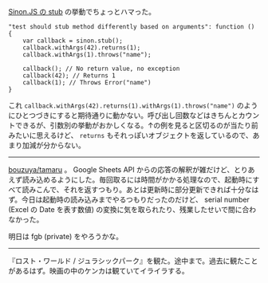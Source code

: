 [Sinon.JS の stub](http://sinonjs.org/releases/v5.0.7/stubs/) の挙動でちょっとハマった。

```
"test should stub method differently based on arguments": function () {
    var callback = sinon.stub();
    callback.withArgs(42).returns(1);
    callback.withArgs(1).throws("name");

    callback(); // No return value, no exception
    callback(42); // Returns 1
    callback(1); // Throws Error("name")
}
```

これ `callback.withArgs(42).returns(1).withArgs(1).throws("name")` のようにひとつづきにすると期待通りに動かない。呼び出し回数などはきちんとカウントできるが、引数別の挙動がおかしくなる。↑の例を見ると区切るのが当たり前みたいに思えるけど、 `returns` もそれっぽいオブジェクトを返しているので、あまり加減が分からない。

-----

[bouzuya/tamaru][] 。 Google Sheets API からの応答の解釈が雑だけど、とりあえず読み込めるようにした。毎回取るには時間がかかる処理なので、起動時にすべて読みこんで、それを返すつもり。あとは更新時に部分更新できれば十分なはず。今日は起動時の読み込みまでやるつもりだったのだけど、 serial number (Excel の Date を表す数値) の変換に気を取られたり、残業したせいで間に合わなかった。

明日は fgb (private) をやろうかな。

-----

『ロスト・ワールド / ジュラシックパーク』を観た。途中まで。過去に観たことがあるはず。映画の中のケンカは観ていてイライラする。

[bouzuya/tamaru]: https://github.com/bouzuya/tamaru
